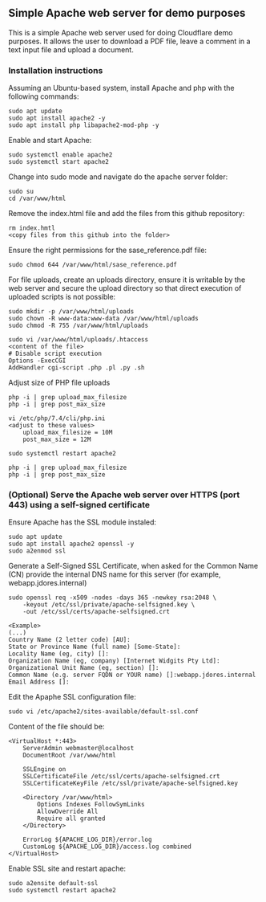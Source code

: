 ## Simple Apache web server for demo purposes

This is a simple Apache web server used for doing Cloudflare demo purposes.
It allows the user to download a PDF file, leave a comment in a text input file and upload a document.

### Installation instructions

Assuming an Ubuntu-based system, install Apache and php with the following commands:

```
sudo apt update
sudo apt install apache2 -y
sudo apt install php libapache2-mod-php -y
```

Enable and start Apache:
```
sudo systemctl enable apache2
sudo systemctl start apache2
```

Change into sudo mode and navigate do the apache server folder:
```
sudo su
cd /var/www/html
```
Remove the index.html file and add the files from this github repository:
```
rm index.hmtl
<copy files from this github into the folder>
```
Ensure the right permissions for the sase_reference.pdf file:
```
sudo chmod 644 /var/www/html/sase_reference.pdf
```
For file uploads, create an uploads directory, ensure it is writable by the web server and secure the upload directory so that direct execution of uploaded scripts is not possible:
```
sudo mkdir -p /var/www/html/uploads
sudo chown -R www-data:www-data /var/www/html/uploads
sudo chmod -R 755 /var/www/html/uploads

sudo vi /var/www/html/uploads/.htaccess
<content of the file>
# Disable script execution
Options -ExecCGI
AddHandler cgi-script .php .pl .py .sh
```
Adjust size of PHP file uploads
```
php -i | grep upload_max_filesize
php -i | grep post_max_size

vi /etc/php/7.4/cli/php.ini
<adjust to these values>
    upload_max_filesize = 10M
    post_max_size = 12M

sudo systemctl restart apache2

php -i | grep upload_max_filesize
php -i | grep post_max_size
```

### (Optional) Serve the Apache web server over HTTPS (port 443) using a self-signed certificate
Ensure Apache has the SSL module instaled:
```
sudo apt update
sudo apt install apache2 openssl -y
sudo a2enmod ssl
```
Generate a Self-Signed SSL Certificate, when asked for the Common Name (CN) provide the internal DNS name for this server (for example, webapp.jdores.internal)
```
sudo openssl req -x509 -nodes -days 365 -newkey rsa:2048 \
    -keyout /etc/ssl/private/apache-selfsigned.key \
    -out /etc/ssl/certs/apache-selfsigned.crt

<Example>
(...)
Country Name (2 letter code) [AU]:
State or Province Name (full name) [Some-State]:
Locality Name (eg, city) []:
Organization Name (eg, company) [Internet Widgits Pty Ltd]:
Organizational Unit Name (eg, section) []:
Common Name (e.g. server FQDN or YOUR name) []:webapp.jdores.internal
Email Address []:
```
Edit the Apaphe SSL configuration file:
```
sudo vi /etc/apache2/sites-available/default-ssl.conf
```
Content of the file should be:
```
<VirtualHost *:443>
    ServerAdmin webmaster@localhost
    DocumentRoot /var/www/html

    SSLEngine on
    SSLCertificateFile /etc/ssl/certs/apache-selfsigned.crt
    SSLCertificateKeyFile /etc/ssl/private/apache-selfsigned.key

    <Directory /var/www/html>
        Options Indexes FollowSymLinks
        AllowOverride All
        Require all granted
    </Directory>

    ErrorLog ${APACHE_LOG_DIR}/error.log
    CustomLog ${APACHE_LOG_DIR}/access.log combined
</VirtualHost>
```
Enable SSL site and restart apache:
```
sudo a2ensite default-ssl
sudo systemctl restart apache2
```
